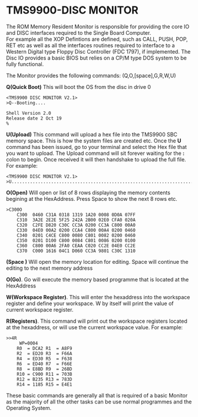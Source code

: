 # TMS9900-DISC MONITOR

The ROM Memory Resident Monitor is responsible for providing the core IO and DISC interfaces required to the Single Board Computer.   
For example all the XOP Defintions are defined, such as CALL, PUSH, POP, RET etc as well as all the interfaces routines required
to interface to a Western Digital type Floppy Disc Controller (FDC 1797), if implemented.   The Disc IO provides a basic BIOS but relies on a
CP/M type DOS system to be fully functional. 

The Monitor provides the following commands: (Q,O,[space],G,R,W,U)

**Q(Quick Boot)**  This will boot the OS from the disc in drive 0
~~~
<TMS9900 DISC MONITOR V2.1>
>Q--Booting....

Shell Version 2.0
Release date 2 Oct 19
%
~~~
**U(Upload)**   This command will upload a hex file into the TMS9900 SBC memory space.  This is how the system files are created etc.  Once the **U** command has been issued, go to your terminal and select the Hex file that you want to upload.  The Upload command will sit forever waiting for the **:** colon to begin.  Once received it will then handshake to upload the full file.  For example:

~~~
<TMS9900 DISC MONITOR V2.1>
>U......................................................................................

~~~

**<HexAddress>O(Open)**  Will open or list of 8 rows displaying the memory contents begining at the HexAddress.  Press Space to show the next 8 rows etc.
~~~
>C300O
    C300  0460 C31A 0318 1319 1A20 0008 0D0A 07FF
    C310  3A2E 2E2E 5F25 242A 2B00 02E0 CFA0 020A
    C320  C2FE D820 C30C CC3A 0200 CC3A C800 00A0
    C330  04E0 00A2 0200 CCA4 C800 00A4 0200 0460
    C340  0201 C4CE C800 0080 C801 0082 0200 0460
    C350  0201 D100 C800 0084 C801 0086 0200 0100
    C360  C800 00A6 2FA0 CEAA C020 CC2E 04E0 CC2E
    C370  C000 1616 04C1 D060 CC3A 9801 C30C 1310

~~~
**<HexAddress>(Space )** Will open the memory location for editing.  Space will continue the editing to the next memory address

**<HexAddress>O(Go)**. Go will execute the memory based programme that is located at the HexAddress 

**<HexAddress>W(Workspace Register)**.  This will enter the hexaddress into the workspace register and define your workspace.  W by itself will print the 
 value of current workspace register.

**<HexAddress>R(Registers)**.  This command will print out the workspace registers located at the hexaddress, or will use the current workspace value.
For example:
~~~
>>4R
     WP=0004
    R0  = DCA2 R1  = A8F9
    R2  = ED20 R3  = F66A
    R4  = ED30 R5  = F638
    R6  = ED40 R7  = F66E
    R8  = E8BD R9  = 26BD
    R10 = C900 R11 = 703B
    R12 = B235 R13 = 783D
    R14 = 1185 R15 = E4E1
~~~

These basic commands are generally all that is required of a basic Monitor as the majority of all the other tasks can be use normal programmes and the Operating System.





